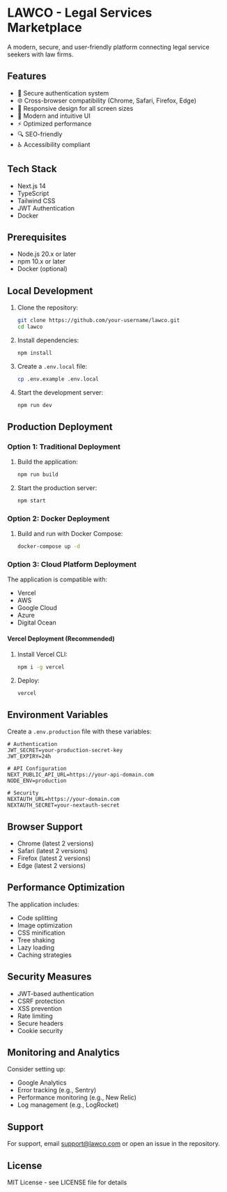 # LAWCO - Legal Services Marketplace

A modern, secure, and user-friendly platform connecting legal service seekers with law firms.

## Features

- 🔐 Secure authentication system
- 🌐 Cross-browser compatibility (Chrome, Safari, Firefox, Edge)
- 📱 Responsive design for all screen sizes
- 🎨 Modern and intuitive UI
- ⚡ Optimized performance
- 🔍 SEO-friendly
- ♿ Accessibility compliant

## Tech Stack

- Next.js 14
- TypeScript
- Tailwind CSS
- JWT Authentication
- Docker

## Prerequisites

- Node.js 20.x or later
- npm 10.x or later
- Docker (optional)

## Local Development

1. Clone the repository:
   ```bash
   git clone https://github.com/your-username/lawco.git
   cd lawco
   ```

2. Install dependencies:
   ```bash
   npm install
   ```

3. Create a `.env.local` file:
   ```bash
   cp .env.example .env.local
   ```

4. Start the development server:
   ```bash
   npm run dev
   ```

## Production Deployment

### Option 1: Traditional Deployment

1. Build the application:
   ```bash
   npm run build
   ```

2. Start the production server:
   ```bash
   npm start
   ```

### Option 2: Docker Deployment

1. Build and run with Docker Compose:
   ```bash
   docker-compose up -d
   ```

### Option 3: Cloud Platform Deployment

The application is compatible with:
- Vercel
- AWS
- Google Cloud
- Azure
- Digital Ocean

#### Vercel Deployment (Recommended)

1. Install Vercel CLI:
   ```bash
   npm i -g vercel
   ```

2. Deploy:
   ```bash
   vercel
   ```

## Environment Variables

Create a `.env.production` file with these variables:

```env
# Authentication
JWT_SECRET=your-production-secret-key
JWT_EXPIRY=24h

# API Configuration
NEXT_PUBLIC_API_URL=https://your-api-domain.com
NODE_ENV=production

# Security
NEXTAUTH_URL=https://your-domain.com
NEXTAUTH_SECRET=your-nextauth-secret
```

## Browser Support

- Chrome (latest 2 versions)
- Safari (latest 2 versions)
- Firefox (latest 2 versions)
- Edge (latest 2 versions)

## Performance Optimization

The application includes:
- Code splitting
- Image optimization
- CSS minification
- Tree shaking
- Lazy loading
- Caching strategies

## Security Measures

- JWT-based authentication
- CSRF protection
- XSS prevention
- Rate limiting
- Secure headers
- Cookie security

## Monitoring and Analytics

Consider setting up:
- Google Analytics
- Error tracking (e.g., Sentry)
- Performance monitoring (e.g., New Relic)
- Log management (e.g., LogRocket)

## Support

For support, email support@lawco.com or open an issue in the repository.

## License

MIT License - see LICENSE file for details 